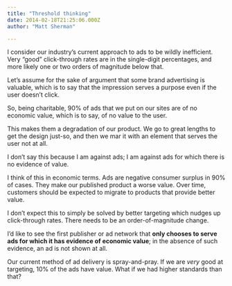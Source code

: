 ```yaml
---
title: "Threshold thinking"
date: 2014-02-18T21:25:06.000Z
author: "Matt Sherman"

---
```


I consider our industry’s current approach to ads to be wildly inefficient. Very “good” click-through rates are in the single-digit percentages, and more likely one or two orders of magnitude below that.

Let’s assume for the sake of argument that some brand advertising is valuable, which is to say that the impression serves a purpose even if the user doesn’t click.

So, being charitable, 90% of ads that we put on our sites are of no economic value, which is to say, of no value to the user.

This makes them a degradation of our product. We go to great lengths to get the design just-so, and then we mar it with an element that serves the user not at all.

I don’t say this because I am against ads; I am against ads for which there is no evidence of value.

I think of this in economic terms. Ads are negative consumer surplus in 90% of cases. They make our published product a worse value. Over time, customers should be expected to migrate to products that provide better value.

I don’t expect this to simply be solved by better targeting which nudges up click-through rates. There needs to be an order-of-magnitude change.

I’d like to see the first publisher or ad network that **only chooses to serve ads for which it has evidence of economic value**; in the absence of such evidence, an ad is not shown at all.

Our current method of ad delivery is spray-and-pray. If we are _very_ good at targeting, 10% of the ads have value. What if we had higher standards than that?
